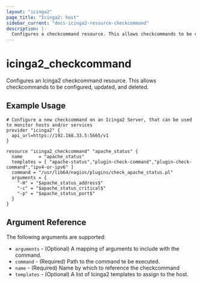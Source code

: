 ```yaml
---
layout: "icinga2"
page_title: "Icinga2: host"
sidebar_current: "docs-icinga2-resource-checkcommand"
description: |-
  Configures a checkcommand resource. This allows checkcommands to be configured, updated and deleted.
---
```


# icinga2\_checkcommand

Configures an Icinga2 checkcommand resource. This allows checkcommands to be configured, updated,
and deleted.

## Example Usage

```
# Configure a new checkcommand on an Icinga2 Server, that can be used to monitor hosts and/or services
provider "icinga2" {
  api_url=https://192.168.33.5:5665/v1
}

resource "icinga2_checkcommand" "apache_status" {
  name      = "apache_status"
  templates = [ "apache-status","plugin-check-command","plugin-check-command","ipv4-or-ipv6" ]
  command = "/usr/lib64/nagios/plugins/check_apache_status.pl"
  arguments = {
    "-H" = "$apache_status_address$"
    "-c" = "$apache_status_critical$"
    "-p" = "$apache_status_port$"
  }
}
```

## Argument Reference

The following arguments are supported:

* `arguments` - (Optional) A mapping of arguments to include with the command.
* `command` - (Required) Path to the command te be executed.
* `name` - (Required) Name by which to reference the checkcommand
* `templates` - (Optional) A list of Icinga2 templates to assign to the host.
